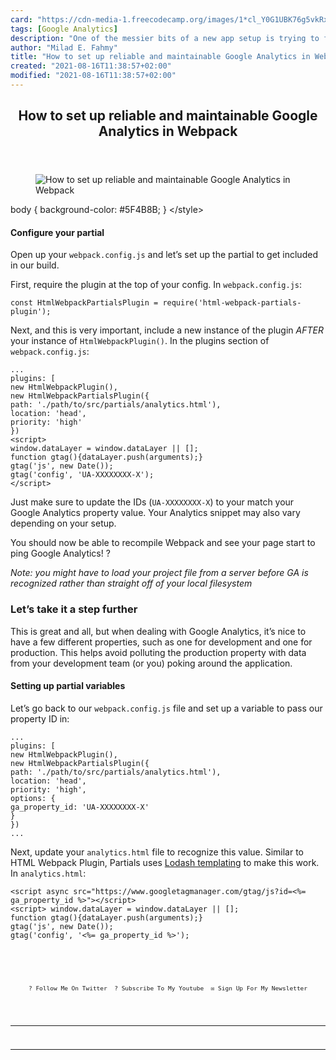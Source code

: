 ```yaml
---
card: "https://cdn-media-1.freecodecamp.org/images/1*cl_Y0G1UBK76g5vkRxOIoA.jpeg"
tags: [Google Analytics]
description: "One of the messier bits of a new app setup is trying to figur"
author: "Milad E. Fahmy"
title: "How to set up reliable and maintainable Google Analytics in Webpack"
created: "2021-08-16T11:38:57+02:00"
modified: "2021-08-16T11:38:57+02:00"
---
```

<div class="site-wrapper">
<main id="site-main" class="site-main outer">
<div class="inner">
<article class="post-full post tag-google-analytics tag-javascript tag-web-development tag-react tag-technology ">
<header class="post-full-header">
<h1 class="post-full-title">How to set up reliable and maintainable Google Analytics in Webpack</h1>
</header>
<figure class="post-full-image">
<picture>
<source media="(max-width: 700px)" sizes="1px" srcset="data:image/gif;base64,R0lGODlhAQABAIAAAAAAAP///yH5BAEAAAAALAAAAAABAAEAAAIBRAA7 1w">
<source media="(min-width: 701px)" sizes="(max-width: 800px) 400px,
(max-width: 1170px) 700px,
1400px" srcset="https://cdn-media-1.freecodecamp.org/images/1*cl_Y0G1UBK76g5vkRxOIoA.jpeg 300w,
https://cdn-media-1.freecodecamp.org/images/1*cl_Y0G1UBK76g5vkRxOIoA.jpeg 600w,
https://cdn-media-1.freecodecamp.org/images/1*cl_Y0G1UBK76g5vkRxOIoA.jpeg 1000w,
https://cdn-media-1.freecodecamp.org/images/1*cl_Y0G1UBK76g5vkRxOIoA.jpeg 2000w">
<img onerror="this.style.display='none'" src="https://cdn-media-1.freecodecamp.org/images/1*cl_Y0G1UBK76g5vkRxOIoA.jpeg" alt="How to set up reliable and maintainable Google Analytics in Webpack">
</picture>
</figure>
<section class="post-full-content">
<div class="post-content">
body { background-color: #5F4B8B; }
&lt;/style&gt;</code></pre><h4 id="configure-your-partial">Configure your partial</h4><p>Open up your <code>webpack.config.js</code> and let’s set up the partial to get included in our build.</p><p>First, require the plugin at the top of your config. In <code>webpack.config.js</code>:</p><pre><code>const HtmlWebpackPartialsPlugin = require('html-webpack-partials-plugin');</code></pre><p>Next, and this is very important, include a new instance of the plugin <em>AFTER</em> your instance of <code>HtmlWebpackPlugin()</code>. In the plugins section of <code>webpack.config.js</code>:</p><pre><code>...
plugins: [
new HtmlWebpackPlugin(),
new HtmlWebpackPartialsPlugin({
path: './path/to/src/partials/analytics.html'),
location: 'head',
priority: 'high'
})
&lt;script&gt;
window.dataLayer = window.dataLayer || [];
function gtag(){dataLayer.push(arguments);}
gtag('js', new Date());
gtag('config', 'UA-XXXXXXXX-X');
&lt;/script&gt;</code></pre><p>Just make sure to update the IDs (<code>UA-XXXXXXXX-X</code>) to your match your Google Analytics property value. Your Analytics snippet may also vary depending on your setup.</p><p>You should now be able to recompile Webpack and see your page start to ping Google Analytics! ?</p><p><em>Note: you might have to load your project file from a server before GA is recognized rather than straight off of your local filesystem</em></p><h3 id="let-s-take-it-a-step-further">Let’s take it a step further</h3><p>This is great and all, but when dealing with Google Analytics, it’s nice to have a few different properties, such as one for development and one for production. This helps avoid polluting the production property with data from your development team (or you) poking around the application.</p><h4 id="setting-up-partial-variables">Setting up partial variables</h4><p>Let’s go back to our <code>webpack.config.js</code> file and set up a variable to pass our property ID in:</p><pre><code>...
plugins: [
new HtmlWebpackPlugin(),
new HtmlWebpackPartialsPlugin({
path: './path/to/src/partials/analytics.html'),
location: 'head',
priority: 'high',
options: {
ga_property_id: 'UA-XXXXXXXX-X'
}
})
...</code></pre><p>Next, update your <code>analytics.html</code> file to recognize this value. Similar to HTML Webpack Plugin, Partials uses <a href="https://lodash.com/docs/#template" rel="noopener">Lodash templating</a> to make this work. In <code>analytics.html</code>:</p><pre><code class="language-html">&lt;script async src="https://www.googletagmanager.com/gtag/js?id=&lt;%= ga_property_id %&gt;"&gt;&lt;/script&gt;
&lt;script&gt; window.dataLayer = window.dataLayer || [];
function gtag(){dataLayer.push(arguments);}
gtag('js', new Date());
gtag('config', '&lt;%= ga_property_id %&gt;');
<p style="margin: 0;">
<a href="https://twitter.com/colbyfayock" style="display: block;">
</a>
</p>
<ul style="display:flex;justify-content:center;list-style:none;padding:0;margin: .5em 0 0;font-size: .8em;">
<li style="margin: 0 .6em;padding: 0;">
<a href="https://twitter.com/colbyfayock" style="text-decoration: none;">? Follow Me On Twitter</a>
</li>
<li style="margin: 0 .6em;padding: 0;">
<a href="https://youtube.com/colbyfayock" style="text-decoration: none;">?️ Subscribe To My Youtube</a>
</li>
<li style="margin: 0 .6em;padding: 0;">
<a href="https://www.colbyfayock.com/newsletter/" style="text-decoration: none;">✉️ Sign Up For My Newsletter</a>
</li>
</ul>
</div>
<hr>
<hr>
</section>
</article>
</div>
</main>
</div>
<!-- Google Tag Manager (noscript) -->
<!-- End Google Tag Manager (noscript) -->
